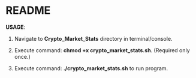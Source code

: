 # README #

**USAGE**:

1. Navigate to **Crypto_Market_Stats** directory in terminal/console.

2. Execute command: **chmod +x crypto_market_stats.sh**. (Required only once.)

3. Execute command: **./crypto_market_stats.sh** to run program.
